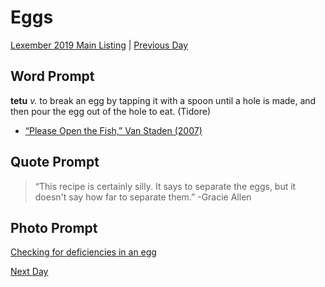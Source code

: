 # Eggs
[Lexember 2019 Main Listing](_prompts/r-conlangs/lexember/2019/toc_lex19.md) | [Previous Day](_prompts/r-conlangs/lexember/2019/prompts/w4/26.md)

## Word Prompt

**tetu** _v._ to break an egg by tapping it with a spoon until a hole is made, and then pour the egg out of the hole to eat. (Tidore)

+ [“Please Open the Fish,” Van Staden (2007)](https://cdn.discordapp.com/attachments/335947662916583424/558471905439514625/Please_open_the_fish___Verbs_of_separation_in_Tidore_a_Papuan_language_of_Eastern_Indonesia_Staden_2.pdf)

## Quote Prompt

> “This recipe is certainly silly. It says to separate the eggs, but it doesn't say how far to separate them.” -Gracie Allen

## Photo Prompt

[Checking for deficiencies in an egg](https://bit.ly/2StDvqc)

[Next Day](_prompts/r-conlangs/lexember/2019/prompts/w4/28.md)

